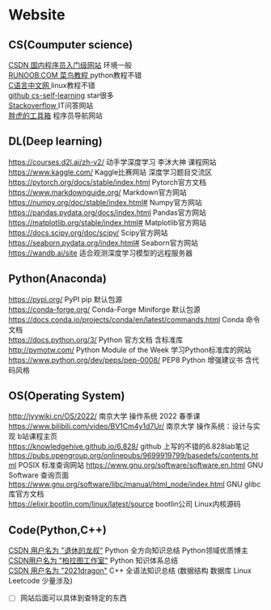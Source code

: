# Website
## CS(Coumputer science)
[CSDN 国内程序员入门级网站](https://www.csdn.net/) 环境一般     
[RUNOOB.COM 菜鸟教程 ](https://www.runoob.com/) python教程不错     
[C语言中文网 ](http://c.biancheng.net/) linux教程不错  
[github cs-self-learning](https://github.com/pkuflyingpig/cs-self-learning/) star很多    
[Stackoverflow ](https://stackoverflow-clone.netlify.app/) IT问答网站   
[胖虎的工具箱](https://www.955code.com/) 程序员导航网站  

## DL(Deep learning)
https://courses.d2l.ai/zh-v2/ 动手学深度学习 李沐大神 课程网站   
https://www.kaggle.com/ Kaggle比赛网站 深度学习题目交流区    
https://pytorch.org/docs/stable/index.html Pytorch官方文档    
https://www.markdownguide.org/ Markdown官方网站    
https://numpy.org/doc/stable/index.html# Numpy官方网站    
https://pandas.pydata.org/docs/index.html Pandas官方网站    
https://matplotlib.org/stable/index.html# Matplotlib官方网站   
https://docs.scipy.org/doc/scipy/ Scipy官方网站  
https://seaborn.pydata.org/index.html# Seaborn官方网站    
https://wandb.ai/site 适合观测深度学习模型的远程服务器    

## Python(Anaconda)
https://pypi.org/ PyPI pip 默认包源    
https://conda-forge.org/ Conda-Forge  Miniforge 默认包源    
https://docs.conda.io/projects/conda/en/latest/commands.html Conda 命令文档   
https://docs.python.org/3/ Python 官方文档 含标准库    
http://pymotw.com/ Python Module of the Week 学习Python标准库的网站    
https://www.python.org/dev/peps/pep-0008/ PEP8 Python 增强建议书 含代码风格    


## OS(Operating System)
http://jyywiki.cn/OS/2022/ 南京大学 操作系统 2022 春季课  
https://www.bilibili.com/video/BV1Cm4y1d7Ur/ 南京大学 操作系统：设计与实现 b站课程主页  
https://knowledgehive.github.io/6.828/ github 上写的不错的6.828lab笔记
https://pubs.opengroup.org/onlinepubs/9699919799/basedefs/contents.html POSIX 标准查询网站
https://www.gnu.org/software/software.en.html GNU Software 查询页面 
https://www.gnu.org/software/libc/manual/html_node/index.html GNU glibc 库官方文档  
https://elixir.bootlin.com/linux/latest/source bootlin公司 Linux内核源码

## Code(Python,C++)
[CSDN 用户名为 "退休的龙叔"](https://blog.csdn.net/zhiguigu/article/details/117924606) Python 全方向知识总结 Python领域优质博主  
[CSDN用户名为 "柏拉图工作室"](https://blog.csdn.net/weixin_47654912/article/details/111362057) Python 知识体系总结   
[CSDN 用户名为 "2021dragon"](https://blog.csdn.net/chenlong_cxy/article/details/127166206) C++ 全语法知识总结 (数据结构 数据库 Linux Leetcode 少量涉及)  

- [ ] 网站后面可以具体到查特定的东西 
